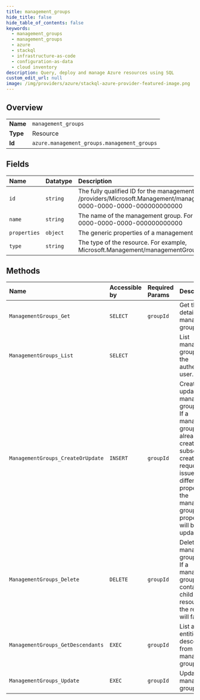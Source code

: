 ```yaml
---
title: management_groups
hide_title: false
hide_table_of_contents: false
keywords:
  - management_groups
  - management_groups
  - azure    
  - stackql
  - infrastructure-as-code
  - configuration-as-data
  - cloud inventory
description: Query, deploy and manage Azure resources using SQL
custom_edit_url: null
image: /img/providers/azure/stackql-azure-provider-featured-image.png
---
```

  
    

## Overview
<table><tbody>
<tr><td><b>Name</b></td><td><code>management_groups</code></td></tr>
<tr><td><b>Type</b></td><td>Resource</td></tr>
<tr><td><b>Id</b></td><td><code>azure.management_groups.management_groups</code></td></tr>
</tbody></table>

## Fields
| Name | Datatype | Description |
|:-----|:---------|:------------|
| `id` | `string` | The fully qualified ID for the management group.  For example, /providers/Microsoft.Management/managementGroups/0000000-0000-0000-0000-000000000000 |
| `name` | `string` | The name of the management group. For example, 00000000-0000-0000-0000-000000000000 |
| `properties` | `object` | The generic properties of a management group. |
| `type` | `string` | The type of the resource.  For example, Microsoft.Management/managementGroups |
## Methods
| Name | Accessible by | Required Params | Description |
|:-----|:--------------|:----------------|:------------|
| `ManagementGroups_Get` | `SELECT` | `groupId` | Get the details of the management group.<br /> |
| `ManagementGroups_List` | `SELECT` |  | List management groups for the authenticated user.<br /> |
| `ManagementGroups_CreateOrUpdate` | `INSERT` | `groupId` | Create or update a management group.<br />If a management group is already created and a subsequent create request is issued with different properties, the management group properties will be updated.<br /> |
| `ManagementGroups_Delete` | `DELETE` | `groupId` | Delete management group.<br />If a management group contains child resources, the request will fail.<br /> |
| `ManagementGroups_GetDescendants` | `EXEC` | `groupId` | List all entities that descend from a management group.<br /> |
| `ManagementGroups_Update` | `EXEC` | `groupId` | Update a management group.<br /> |
